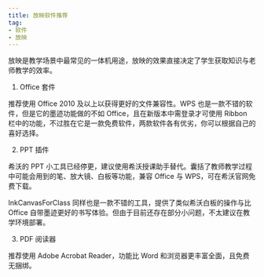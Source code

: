 ```yaml
---
title: 放映软件推荐
tag:
- 软件
- 放映
---
```


放映是教学场景中最常见的一体机用途，放映的效果直接决定了学生获取知识与老师教学的效率。

1. Office 套件

推荐使用 Office 2010 及以上以获得更好的文件兼容性。WPS 也是一款不错的软件，但是它的墨迹功能做的不如 Office，且在新版本中需登录才可使用 Ribbon 栏中的功能，不过胜在它是一款免费软件，两款软件各有优劣，你可以根据自己的喜好选择。

2. PPT 插件

希沃的 PPT 小工具已经停更，建议使用希沃授课助手替代。囊括了教师教学过程中可能会用到的笔、放大镜、白板等功能，兼容 Office 与 WPS，可在希沃官网免费下载。

InkCanvasForClass 同样也是一款不错的工具，提供了类似希沃白板的操作与比 Office 自带墨迹更好的书写体验。但由于目前还存在部分小问题，不太建议在教学环境部署。

3. PDF 阅读器

推荐使用 Adobe Acrobat Reader，功能比 Word 和浏览器更丰富全面，且免费无捆绑。
